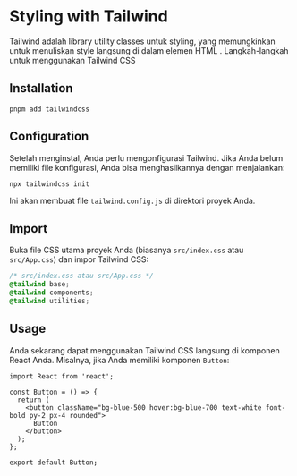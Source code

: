 # Styling with Tailwind

Tailwind adalah library utility classes untuk styling, yang memungkinkan untuk menuliskan style langsung di dalam elemen HTML . Langkah-langkah untuk menggunakan Tailwind CSS

## Installation

```
pnpm add tailwindcss
```

## Configuration

Setelah menginstal, Anda perlu mengonfigurasi Tailwind. Jika Anda belum memiliki file konfigurasi, Anda bisa menghasilkannya dengan menjalankan:

```
npx tailwindcss init
```

Ini akan membuat file `tailwind.config.js` di direktori proyek Anda.

## Import

Buka file CSS utama proyek Anda (biasanya `src/index.css` atau `src/App.css`) dan impor Tailwind CSS:

```css
/* src/index.css atau src/App.css */
@tailwind base;
@tailwind components;
@tailwind utilities;
```

## Usage

Anda sekarang dapat menggunakan Tailwind CSS langsung di komponen React Anda. Misalnya, jika Anda memiliki komponen `Button`:

```tsx
import React from 'react';

const Button = () => {
  return (
    <button className="bg-blue-500 hover:bg-blue-700 text-white font-bold py-2 px-4 rounded">
      Button
    </button>
  );
};

export default Button;
```
